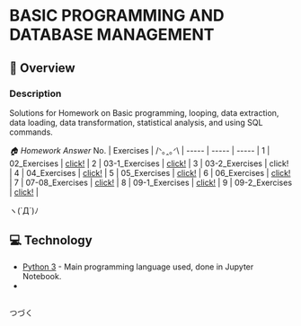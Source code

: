 # BASIC PROGRAMMING AND DATABASE MANAGEMENT

## 📖 Overview
### Description
Solutions for Homework on Basic programming, looping, data extraction, data loading, data transformation, statistical analysis, and using SQL commands.

*🏠 Homework Answer*
No. | Exercises | /ᐠ｡ꞈ｡ᐟ\ |
----- | ----- | ----- |
1 | 02_Exercises | [click!](https://github.com/DeepVader/DADS4002/blob/main/Ex02.ipynb) |
2 | 03-1_Exercises | [click!](https://github.com/DeepVader/DADS4002/blob/main/Ex03_1.ipynb) |
3 | 03-2_Exercises | click! |
4 | 04_Exercises | [click!](https://github.com/DeepVader/DADS4002/blob/main/Ex04.ipynb) |
5 | 05_Exercises | [click!](https://github.com/DeepVader/DADS4002/blob/main/Ex05.ipynb) |
6 | 06_Exercises | [click!](https://github.com/DeepVader/DADS4002/blob/main/Ex06.ipynb) |
7 | 07-08_Exercises | [click!](https://github.com/DeepVader/DADS4002/blob/main/Ex07_08.ipynb) |
8 | 09-1_Exercises | [click!](https://github.com/DeepVader/DADS4002/blob/main/Ex09_1.ipynb) |
9 | 09-2_Exercises | [click!](https://github.com/DeepVader/DADS4002/blob/main/Ex09_2.ipynb) |

ヽ(`Д´)ﾉ

## 💻 Technology

+ [Python 3](http://www.python.org/) - Main programming language used, done in Jupyter Notebook.
+ []()

##
つづく

